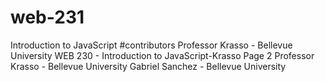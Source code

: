 ﻿# web-231
Introduction to JavaScript
#contributors
Professor Krasso - Bellevue University
WEB 230 - Introduction to JavaScript-Krasso Page 2
Professor Krasso - Bellevue University 
Gabriel Sanchez - Bellevue University
